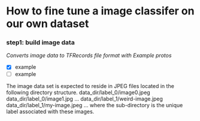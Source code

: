# How to fine tune a image classifer on our own dataset 

### step1: build image data

*Converts image data to TFRecords file format with Example protos*
- [x] example
- [ ] example

The image data set is expected to reside in JPEG files located in the
following directory structure.
  data_dir/label_0/image0.jpeg
  data_dir/label_0/image1.jpg
  ...
  data_dir/label_1/weird-image.jpeg
  data_dir/label_1/my-image.jpeg
  ...
where the sub-directory is the unique label associated with these images.
